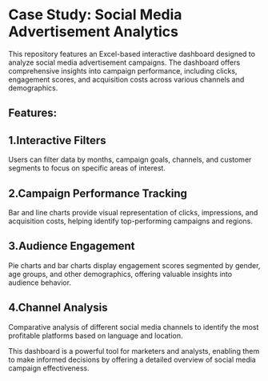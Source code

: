 # Case Study: Social Media Advertisement Analytics

This repository features an Excel-based interactive dashboard designed to analyze social media advertisement campaigns. The dashboard offers comprehensive insights into campaign performance, including clicks, engagement scores, and acquisition costs across various channels and demographics.

## Features:

## 1.Interactive Filters
Users can filter data by months, campaign goals, channels, and customer segments to focus on specific areas of interest.
## 2.Campaign Performance Tracking
Bar and line charts provide visual representation of clicks, impressions, and acquisition costs, helping identify top-performing campaigns and regions.
## 3.Audience Engagement
Pie charts and bar charts display engagement scores segmented by gender, age groups, and other demographics, offering valuable insights into audience behavior.
## 4.Channel Analysis
Comparative analysis of different social media channels to identify the most profitable platforms based on language and location.
<br>

This dashboard is a powerful tool for marketers and analysts, enabling them to make informed decisions by offering a detailed overview of social media campaign effectiveness.

